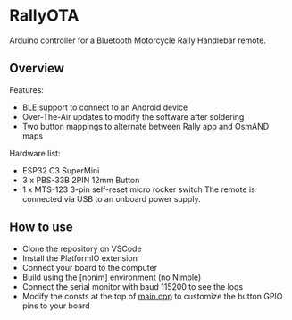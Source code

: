 # RallyOTA

Arduino controller for a Bluetooth Motorcycle Rally Handlebar remote.

## Overview

Features:
 - BLE support to connect to an Android device
 - Over-The-Air updates to modify the software after soldering
 - Two button mappings to alternate between Rally app and OsmAND maps

Hardware list:
 - ESP32 C3 SuperMini
 - 3 x PBS-33B 2PIN 12mm Button
 - 1 x MTS-123 3-pin self-reset micro rocker switch
The remote is connected via USB to an onboard power supply.

## How to use

 - Clone the repository on VSCode
 - Install the PlatformIO extension
 - Connect your board to the computer
 - Build using the [nonim] environment (no Nimble)
 - Connect the serial monitor with baud 115200 to see the logs
 - Modify the consts at the top of [main.cpp](src/main.cpp) to customize the button GPIO pins to your board